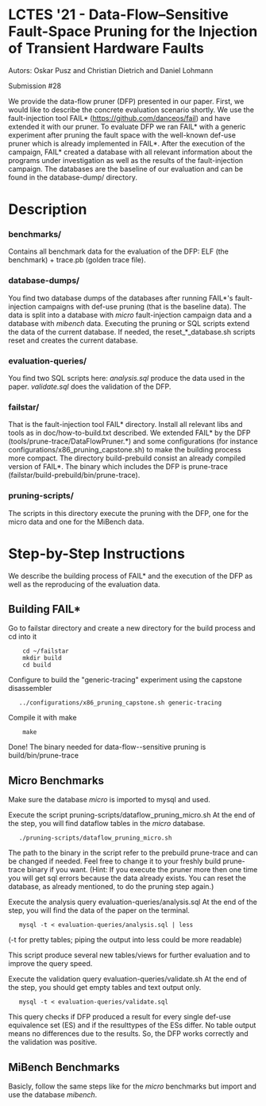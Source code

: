 # LCTES '21 - Data-Flow–Sensitive Fault-Space Pruning for the Injection of Transient Hardware Faults

Autors: Oskar Pusz and Christian Dietrich and Daniel Lohmann

Submission #28

We provide the data-flow pruner (DFP) presented in our paper.
First, we would like to describe the concrete evaluation scenario shortly.
We use the fault-injection tool FAIL* (https://github.com/danceos/fail) and have extended it with our pruner.
To evaluate DFP we ran FAIL* with a generic experiment after pruning the fault space with the well-known def-use pruner which is already implemented in FAIL*.
After the execution of the campaign, FAIL* created a database with all relevant information about the programs under investigation as well as the results of the fault-injection campaign.
The databases are the baseline of our evaluation and can be found in the database-dump/ directory.


# Description

### benchmarks/
Contains all benchmark data for the evaluation of the DFP: ELF (the benchmark) + trace.pb (golden trace file).

### database-dumps/
You find two database dumps of the databases after running FAIL*'s fault-injection campaigns with def-use pruning (that is the baseline data).
The data is split into a database with _micro_ fault-injection campaign data and a database with _mibench_ data.
Executing the pruning or SQL scripts extend the data of the current database.
If needed, the reset\_*\_database.sh scripts reset and creates the current database.

### evaluation-queries/
You find two SQL scripts here: _analysis.sql_ produce the data used in the paper. _validate.sql_ does the validation of the DFP.

### failstar/
That is the fault-injection tool FAIL* directory.
Install all relevant libs and tools as in doc/how-to-build.txt described.
We extended FAIL* by the DFP (tools/prune-trace/DataFlowPruner.\*) and some configurations (for instance configurations/x86_pruning_capstone.sh) to make the building process more compact.
The directory build-prebuild consist an already compiled version of FAIL*.
The binary which includes the DFP is prune-trace (failstar/build-prebuild/bin/prune-trace).

### pruning-scripts/
The scripts in this directory execute the pruning with the DFP, one for the micro data and one for the MiBench data.


# Step-by-Step Instructions

We describe the building process of FAIL* and the execution of the DFP as well as the reproducing of the evaluation data.


## Building FAIL*

Go to failstar directory and create a new directory for the build process and cd into it
```
    cd ~/failstar
    mkdir build
    cd build
```
Configure to build the "generic-tracing" experiment using the capstone disassembler
```
   ../configurations/x86_pruning_capstone.sh generic-tracing
```
Compile it with make
```
    make
```
Done! The binary needed for data-flow--sensitive pruning is build/bin/prune-trace



## Micro Benchmarks

Make sure the database _micro_ is imported to mysql and used.

Execute the script pruning-scripts/dataflow_pruning_micro.sh
   At the end of the step, you will find dataflow tables in the _micro_ database.
```
   ./pruning-scripts/dataflow_pruning_micro.sh
```
   The path to the binary in the script refer to the prebuild prune-trace and can be changed if needed.
   Feel free to change it to your freshly build prune-trace binary if you want.
   (Hint: If you execute the pruner more then one time you will get sql errors because the data already exists.
    You can reset the database, as already mentioned, to do the pruning step again.)

Execute the analysis query evaluation-queries/analysis.sql
   At the end of the step, you will find the data of the paper on the terminal.
```
   mysql -t < evaluation-queries/analysis.sql | less
```   
   (-t for pretty tables; piping the output into less could be more readable)

   This script produce several new tables/views for further evaluation and to improve the query speed.

Execute the validation query evaluation-queries/validate.sh
   At the end of the step, you should get empty tables and text output only.
```
   mysql -t < evaluation-queries/validate.sql
```
   This query checks if DFP produced a result for every single def-use equivalence set (ES)
   and if the resulttypes of the ESs differ.
   No table output means no differences due to the results.
   So, the DFP works correctly and the validation was positive.


## MiBench Benchmarks

Basicly, follow the same steps like for the _micro_ benchmarks but import and use the database _mibench_.

